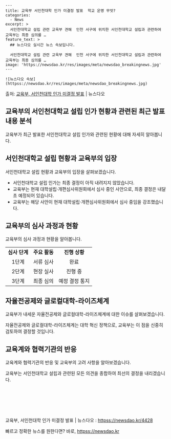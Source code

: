     ---
    title: 교육부 서인천대학 인가 미결정 발표  학교 운명 무엇?
    categories:
      - News
    excerpt: >
      서인천대학교 설립 관련 교육부 견해  인천 서구에 위치한 서인천대학교 설립과 관련하여 교육부는 최종 심의를 …
    feature_text: >
      ## 뉴스다오 실시간 뉴스 속보입니다.
    
      서인천대학교 설립 관련 교육부 견해  인천 서구에 위치한 서인천대학교 설립과 관련하여 교육부는 최종 심의를 …
    image: 'https://newsdao.kr/res/images/meta/newsdao_breakingnews.jpg'
    ---
    
    ![뉴스다오 속보](httpss://newsdao.kr/res/images/meta/newsdao_breakingnews.jpg)

<p>출처: <a href="httpss://newsdao.kr/4428" rel="dofollow">교육부, 서인천대학 인가 미결정 발표</a> | 뉴스다오</p>

<h2>교육부의 서인천대학교 설립 인가 현황과 관련된 최근 발표 내용 분석</h2>
<p data-ke-size="size16">교육부가 최근 발표한 서인천대학교 설립 인가와 관련된 현황에 대해 자세히 알아봅니다.</p>

<h2 data-ke-size="size26">서인천대학교 설립 현황과 교육부의 입장</h2>
<p data-ke-size="size16">서인천대학교 설립 현황과 교육부의 입장을 살펴보겠습니다.</p>

<ul>
  <li>서인천대학교 설립 인가는 최종 결정이 아직 내려지지 않았습니다.</li>
  <li>교육부는 현재 대학설립·개편심사위원회에서 심사 중인 사안으로, 최종 결정은 내달 초 예정되어 있습니다.</li>
  <li>교육부는 해당 사안이 현재 대학설립·개편심사위원회에서 심사 중임을 강조했습니다.</li>
</ul>

<h2 data-ke-size="size26">교육부의 심사 과정과 현황</h2>
<p data-ke-size="size16">교육부의 심사 과정과 현황을 알아봅니다.</p>

<table>
  <tr>
    <td style="text-align: center; height: 17px;"><b>심사 단계</b></td>
    <td style="text-align: center; height: 17px;"><b>주요 활동</b></td>
    <td style="text-align: center; height: 17px;"><b>진행 상황</b></td>
  </tr>
  <tr>
    <td style="text-align: center; height: 17px;">1단계</td>
    <td style="text-align: center; height: 17px;">서류 심사</td>
    <td style="text-align: center; height: 17px;">완료</td>
  </tr>
  <tr>
    <td style="text-align: center; height: 17px;">2단계</td>
    <td style="text-align: center; height: 17px;">현장 실사</td>
    <td style="text-align: center; height: 17px;">진행 중</td>
  </tr>
  <tr>
    <td style="text-align: center; height: 17px;">3단계</td>
    <td style="text-align: center; height: 17px;">최종 심의</td>
    <td style="text-align: center; height: 17px;">예정 결정 통지</td>
  </tr>
</table>

<h2 data-ke-size="size26">자율전공제와 글로컬대학-라이즈체계</h2>
<p data-ke-size="size16">교육부가 내세운 자율전공제와 글로컬대학-라이즈체계에 대한 이슈를 살펴보겠습니다.</p>
<p data-ke-size="size16">자율전공제와 글로컬대학-라이즈체계는 대학 혁신 정책으로, 교육부는 이 점을 신중히 검토하여 결정할 것입니다.</p>

<h2 data-ke-size="size26">교육계와 협력기관의 반응</h2>
<p data-ke-size="size16">교육계와 협력기관의 반응 및 교육부의 고려 사항을 알아보겠습니다.</p>
<p data-ke-size="size16">교육부는 서인천대학교 설립과 관련된 모든 의견을 종합하여 최선의 결정을 내리겠습니다.</p>

<p data-ke-size="size16">&nbsp;</p>
<p data-ke-size="size16">&nbsp;</p>
<p data-ke-size="size16">&nbsp;</p>

<p data-ke-size="size16">교육부, 서인천대학 인가 미결정 발표 | 뉴스다오 : <a href="httpss://newsdao.kr/4428">httpss://newsdao.kr/4428</a></p> 

빠르고 정확한 뉴스를 원한다면? 바로, <a href="httpss://newsdao.kr" rel="dofollow">httpss://newsdao.kr</a>


    
